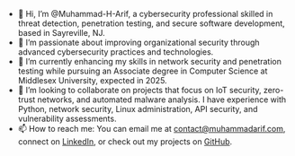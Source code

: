 - 👋 Hi, I’m @Muhammad-H-Arif, a cybersecurity professional skilled in threat detection, penetration testing, and secure software development, based in Sayreville, NJ.
- 👀 I’m passionate about improving organizational security through advanced cybersecurity practices and technologies.
- 🌱 I’m currently enhancing my skills in network security and penetration testing while pursuing an Associate degree in Computer Science at Middlesex University, expected in 2025.
- 💞️ I’m looking to collaborate on projects that focus on IoT security, zero-trust networks, and automated malware analysis. I have experience with Python, network security, Linux administration, API security, and vulnerability assessments.
- 📫 How to reach me: You can email me at [contact@muhammadarif.com](mailto:contact@muhammadarif.com), connect on [LinkedIn](https://www.linkedin.com/in/muhammad-hasnain-arif/), or check out my projects on [GitHub](https://github.com/Muhammad-H-Arif).

<!---
Muhammad-H-Arif/Muhammad-H-Arif is a ✨ special ✨ repository because its `README.md` (this file) appears on your GitHub profile.
You can click the Preview link to take a look at your changes.
--->
